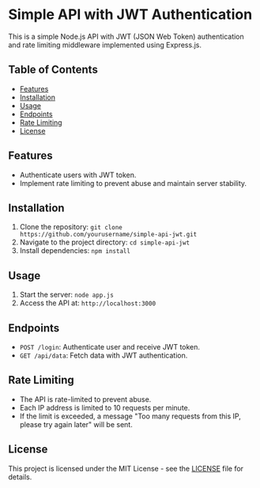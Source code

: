 # Simple API with JWT Authentication

This is a simple Node.js API with JWT (JSON Web Token) authentication and rate limiting middleware implemented using Express.js.

## Table of Contents
- [Features](#features)
- [Installation](#installation)
- [Usage](#usage)
- [Endpoints](#endpoints)
- [Rate Limiting](#rate-limiting)
- [License](#license)

## Features
- Authenticate users with JWT token.
- Implement rate limiting to prevent abuse and maintain server stability.

## Installation
1. Clone the repository: `git clone https://github.com/yourusername/simple-api-jwt.git`
2. Navigate to the project directory: `cd simple-api-jwt`
3. Install dependencies: `npm install`

## Usage
1. Start the server: `node app.js`
2. Access the API at: `http://localhost:3000`

## Endpoints
- `POST /login`: Authenticate user and receive JWT token.
- `GET /api/data`: Fetch data with JWT authentication.

## Rate Limiting
- The API is rate-limited to prevent abuse.
- Each IP address is limited to 10 requests per minute.
- If the limit is exceeded, a message "Too many requests from this IP, please try again later" will be sent.

## License
This project is licensed under the MIT License - see the [LICENSE](LICENSE) file for details.
